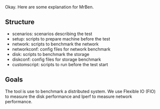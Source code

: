 Okay. Here are some explanation for MrBen. <br>

<h2>Structure </h2>
<ul>
<li>scenarios: scenarios describing the test </li>
<li>setup: scripts to prepare machine before the test </li>
<li>network: scripts to benchmark the network </li>
<li>networkconf: config files for network benchmark </li>
<li>disk: scripts to benchmark the storage </li>
<li>diskconf: config files for storage benchmark </li>
<li>customscript: scripts to run before the test start </li>
</ul>
<h2>Goals </h2>
The tool is use to benchmark a distributed system. We use Flexible IO (FIO) to measure the disk performance and Iperf to measure network performance. <br>
